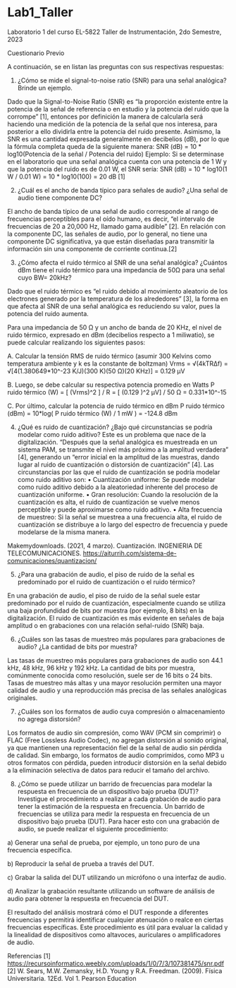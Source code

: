 # Lab1_Taller
Laboratorio 1 del curso EL-5822 Taller de Instrumentación, 2do Semestre, 2023


Cuestionario Previo

A continuación, se en listan las preguntas con sus respectivas respuestas:

1. ¿Cómo se mide el signal-to-noise ratio (SNR) para una señal analógica? Brinde un ejemplo.

Dado que la Signal-to-Noise Ratio (SNR) es “la proporción existente entre la potencia de la señal de referencia o en estudio y la potencia del ruido que la corrompe” [1], entonces por definición la manera de calcularla será haciendo una medición de la potencia de la señal que nos interesa, para posterior a ello dividirla entre la potencia del ruido presente. Asimismo, la SNR es una cantidad expresada generalmente en decibelios (dB), por lo que la fórmula completa queda de la siguiente manera:
SNR (dB) = 10 * log10(Potencia de la señal / Potencia del ruido)
Ejemplo: Si se determinase en el laboratorio que una señal analógica cuenta con una potencia de 1 W y que la potencia del ruido es de 0.01 W, el SNR sería:
SNR (dB) = 10 * log10(1 W / 0.01 W) = 10 * log10(100) = 20 dB [1]


2. ¿Cuál es el ancho de banda típico para señales de audio? ¿Una señal de audio tiene componente DC?

El ancho de banda típico de una señal de audio corresponde al rango de frecuencias perceptibles para el oído humano, es decir, “el intervalo de frecuencias de 20 a 20,000 Hz, llamado gama audible” [2]. En relación con la componente DC, las señales de audio, por lo general, no tiene una componente DC significativa, ya que están diseñadas para transmitir la información sin una componente de corriente continua.[2]


3. ¿Cómo afecta el ruido térmico al SNR de una señal analógica? ¿Cuántos dBm tiene el ruido térmico para una impedancia de 50Ω para una señal cuyo BW= 20kHz?

Dado que el ruido térmico es “el ruido debido al movimiento aleatorio de los electrones generado por la temperatura de los alrededores” [3], la forma en que afecta al SNR de una señal analógica es reduciendo su valor, pues la potencia del ruido aumenta. 

Para una impedancia de 50 Ω y un ancho de banda de 20 KHz, el nivel de ruido térmico, expresado en dBm (decibelios respecto a 1 miliwatio), se puede calcular realizando los siguientes pasos:

A.    Calcular la tensión RMS de ruido térmico (asumir 300 Kelvins como temperatura ambiente y k es la constante de boltzman) 
Vrms = √(4kTRΔf) = √[4(1.380649*10^-23 K/J)(300 K)(50 Ω)(20 KHz)] = 0.129 µV

B.    Luego, se debe calcular su respectiva potencia promedio en Watts
P ruido térmico (W) = [ (Vrms)^2 ] / R = [ (0.129 )^2 µV] / 50 Ω = 0.331*10^-15

C.    Por último, calcular la potencia de ruido térmico en dBm
P ruido térmico (dBm) = 10*log( P ruido térmico (W) / 1 mW ) = -124.8 dBm


4. ¿Qué es ruido de cuantización? ¿Bajo qué circunstancias se podría modelar como ruido aditivo?
Este es un problema que nace de la digitalización. “Después que la señal analógica es muestreada en un sistema PAM, se transmite el nivel más próximo a la amplitud verdadera” [4], generando un “error inicial en la amplitud de las muestras, dando lugar al ruido de cuantización o distorsión de cuantización” [4]. 
Las circunstancias por las que el ruido de cuantización se podría modelar como ruido aditivo son:
•	Cuantización uniforme: Se puede modelar como ruido aditivo debido a la aleatoriedad inherente del proceso de cuantización uniforme.
•	Gran resolución: Cuando la resolución de la cuantización es alta, el ruido de cuantización se vuelve menos perceptible y puede aproximarse como ruido aditivo.
•	Alta frecuencia de muestreo: Si la señal se muestrea a una frecuencia alta, el ruido de cuantización se distribuye a lo largo del espectro de frecuencia y puede modelarse de la misma manera.

Makemydownloads. (2021, 4 marzo). Cuantización. INGENIERIA DE TELECOMUNICACIONES. https://aiturrih.com/sistema-de-comunicaciones/quantizacion/


5. ¿Para una grabación de audio, el piso de ruido de la señal es predominado por el ruido de cuantización o el ruido térmico?

En una grabación de audio, el piso de ruido de la señal suele estar predominado por el ruido de cuantización, especialmente cuando se utiliza una baja profundidad de bits por muestra (por ejemplo, 8 bits) en la digitalización. El ruido de cuantización es más evidente en señales de baja amplitud o en grabaciones con una relación señal-ruido (SNR) baja.


6. ¿Cuáles son las tasas de muestreo más populares para grabaciones de audio? ¿La cantidad de bits por muestra?

Las tasas de muestreo más populares para grabaciones de audio son 44.1 kHz, 48 kHz, 96 kHz y 192 kHz. La cantidad de bits por muestra, comúnmente conocida como resolución, suele ser de 16 bits o 24 bits. Tasas de muestreo más altas y una mayor resolución permiten una mayor calidad de audio y una reproducción más precisa de las señales analógicas originales.


7. ¿Cuáles son los formatos de audio cuya compresión o almacenamiento no agrega distorsión?

Los formatos de audio sin compresión, como WAV (PCM sin comprimir) o FLAC (Free Lossless Audio Codec), no agregan distorsión al sonido original, ya que mantienen una representación fiel de la señal de audio sin pérdida de calidad. Sin embargo, los formatos de audio comprimidos, como MP3 u otros formatos con pérdida, pueden introducir distorsión en la señal debido a la eliminación selectiva de datos para reducir el tamaño del archivo.


8. ¿Cómo se puede utilizar un barrido de frecuencias para modelar la respuesta en frecuencia de un dispositivo bajo prueba (DUT)? Investigue el procedimiento a realizar a cada grabación de audio para tener la estimación de la respuesta en frecuencia.
Un barrido de frecuencias se utiliza para medir la respuesta en frecuencia de un dispositivo bajo prueba (DUT). Para hacer esto con una grabación de audio, se puede realizar el siguiente procedimiento:

a) Generar una señal de prueba, por ejemplo, un tono puro de una frecuencia específica.

b) Reproducir la señal de prueba a través del DUT.

c) Grabar la salida del DUT utilizando un micrófono o una interfaz de audio.

d) Analizar la grabación resultante utilizando un software de análisis de audio para obtener la respuesta en frecuencia del DUT.

El resultado del análisis mostrará cómo el DUT responde a diferentes frecuencias y permitirá identificar cualquier atenuación o realce en ciertas frecuencias específicas. Este procedimiento es útil para evaluar la calidad y la linealidad de dispositivos como altavoces, auriculares o amplificadores de audio.

Referencias 
[1] https://recursoinformatico.weebly.com/uploads/1/0/7/3/107381475/snr.pdf
[2] W. Sears, M.W. Zemansky, H.D. Young y R.A. Freedman. (2009). Física Universitaria. 12Ed. Vol 1. Pearson Education




